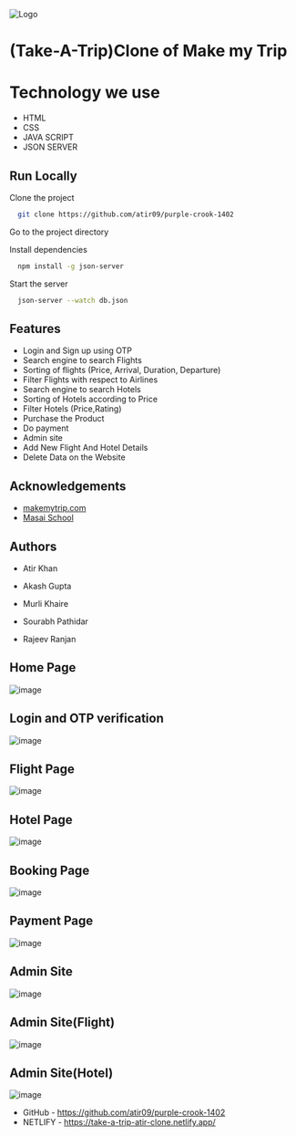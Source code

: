 
![Logo](https://imgak.mmtcdn.com/pwa_v3/pwa_hotel_assets/header/mmtLogoWhite.png)

# (Take-A-Trip)Clone of Make my Trip

# Technology we use


- HTML
- CSS
- JAVA SCRIPT
- JSON SERVER



## Run Locally

Clone the project

```bash
  git clone https://github.com/atir09/purple-crook-1402
```

Go to the project directory


Install dependencies

```bash
  npm install -g json-server
```


Start the server

```bash
  json-server --watch db.json
```




## Features

- Login and Sign up using OTP
- Search engine to search Flights
- Sorting of flights (Price, Arrival, Duration, Departure)
- Filter Flights with respect to Airlines
-  Search engine to search Hotels
- Sorting of Hotels according to Price
- Filter Hotels (Price,Rating)
- Purchase the Product
- Do payment
- Admin site 
- Add New Flight And Hotel Details
- Delete Data on the Website


## Acknowledgements

 - [makemytrip.com](https://www.makemytrip.com/)
 - [Masai School](https://masaischool.com/)


## Authors

- Atir Khan

- Akash Gupta

- Murli Khaire

- Sourabh Pathidar

- Rajeev Ranjan

## Home Page


![image](https://drive.google.com/uc?export=view&id=1rMXPPAjk20bqgEOFdIpFbspYeC1OAtJV)


## Login and OTP verification

![image](https://drive.google.com/uc?export=view&id=1rGoQBin8NQ0AVW-u0jLmqekKZXSZ4YI6)


## Flight Page

![image](https://drive.google.com/uc?export=view&id=1vQvpRQcpf3yajdCpp5NTL1Rs0nss4QJm)


## Hotel Page

![image](https://drive.google.com/uc?export=view&id=1QXdTwlOVuxz7sd72FlGUSghR8NMeEkM1)


## Booking Page

![image](https://drive.google.com/uc?export=view&id=1t9viNPDOWB1AnssQaxvIVoSughDD0Y2h)


## Payment Page

![image](https://drive.google.com/uc?export=view&id=1cYK5spLx1zL-jitKwI-p7ftXGWDqu63h)


## Admin Site

![image](https://drive.google.com/uc?export=view&id=1vTKgKJ5HIVUhYReB2QyWM5Nzg5Y141GX)

## Admin Site(Flight)

![image](https://drive.google.com/uc?export=view&id=1rXvvNmKxOQx79fU55vIj1dv854byACVs)


## Admin Site(Hotel)

![image](https://drive.google.com/uc?export=view&id=1Ek5uuromp3QiE0rfxHeFzkINpXze4Oz9)

- GitHub - https://github.com/atir09/purple-crook-1402
- NETLIFY - https://take-a-trip-atir-clone.netlify.app/

